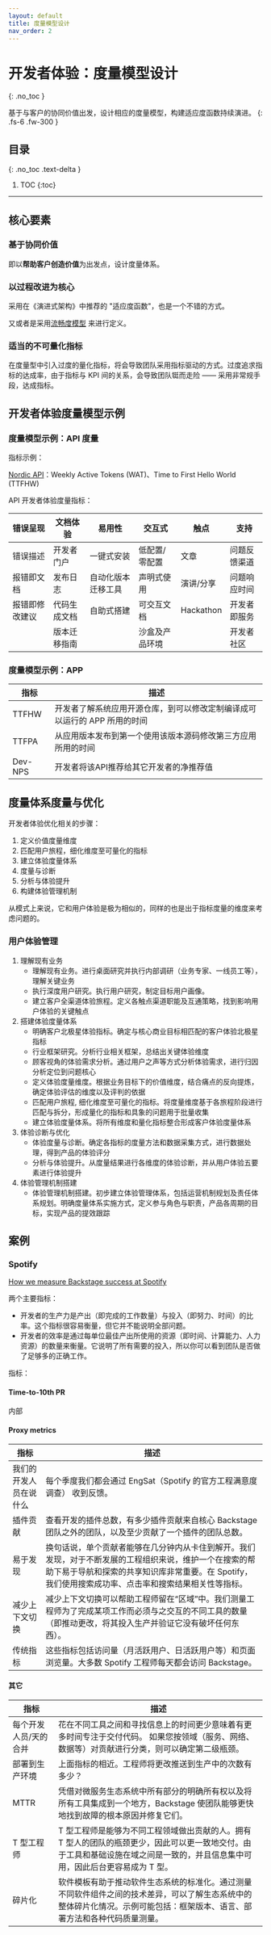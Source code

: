 ```yaml
---
layout: default
title: 度量模型设计
nav_order: 2
---
```


# 开发者体验：度量模型设计
{: .no_toc }

基于与客户的协同价值出发，设计相应的度量模型，构建适应度函数持续演进。
{: .fs-6 .fw-300 }

## 目录
{: .no_toc .text-delta }

1. TOC
{:toc}

---

## 核心要素

### 基于协同价值

即以**帮助客户创造价值**为出发点，设计度量体系。

### 以过程改进为核心

采用在《演进式架构》中推荐的 "适应度函数"，也是一个不错的方式。

又或者是采用[流畅度模型](https://dx.phodal.com/docs/dx-fluency-model.html) 来进行定义。

### 适当的不可量化指标

在度量型中引入过度的量化指标，将会导致团队采用指标驱动的方式。过度追求指标的达成率，由于指标与 KPI 间的关系，会导致团队铤而走险 —— 采用非常规手段，达成指标。

## 开发者体验度量模型示例

### 度量模型示例：API 度量

指标示例：

[Nordic API](https://nordicapis.com/how-to-measure-the-success-of-developer-relations/)：Weekly Active Tokens (WAT)、Time to First Hello World (TTFHW)

API 开发者体验度量指标：

| 错误呈现 | 文档体验 | 易用性 | 交互式 | 触点 | 支持 |
| --- | --- | --- | --- | --- | --- |
| 错误描述 | 开发者门户 | 一键式安装 | 低配置/零配置 | 文章 | 问题反馈渠道 |
| 报错即文档 | 发布日志 | 自动化版本迁移工具 | 声明式使用 | 演讲/分享 | 问题响应时间 |
| 报错即修改建议 | 代码生成文档 | 自助式搭建 | 可交互文档 | Hackathon | 开发者即服务 |
|   | 版本迁移指南 |   | 沙盒及产品环境 |   | 开发者社区 |

### 度量模型示例：APP 

| 指标    |  描述             |
|---------|------------------------|
| TTFHW   | 开发者了解系统应用开源仓库，到可以修改定制编译成可以运行的 APP 所用的时间
| TTFPA   | 从应用版本发布到第一个使用该版本源码修改第三方应用所用的时间 |
| Dev-NPS | 开发者将该API推荐给其它开发者的净推荐值

## 度量体系度量与优化

开发者体验优化相关的步骤：

1. 定义价值度量维度
2. 匹配用户旅程，细化维度至可量化的指标
3. 建立体验度量体系
4. 度量与诊断
5. 分析与体验提升 
6. 构建体验管理机制

从模式上来说，它和用户体验是极为相似的，同样的也是出于指标度量的维度来考虑问题的。

### 用户体验管理

1. 理解现有业务 
    - 理解现有业务。进行桌面研究并执行内部调研（业务专家、一线员工等），理解关键业务
    - 执行深度用户研究。执行用户研究，制定目标用户画像。
    - 建立客户全渠道体验旅程。定义各触点渠道职能及互通策略，找到影响用户体验的关键触点
2. 搭建体验度量体系
    - 明确客户北极星体验指标。确定与核心商业目标相匹配的客户体验北极星指标
    - 行业框架研究。分析行业相关框架，总结出关键体验维度
    - 顾客视角的体验需求分析。通过用户之声等方式分析体验需求，进行归因分析定位到问题核心
    - 定义体验度量维度。根据业务目标下的价值维度，结合痛点的反向提炼，确定体验评估的维度以及评判的依据
    - 匹配用户旅程, 细化维度至可量化的指标。将度量维度基于各旅程阶段进行匹配与拆分，形成量化的指标和具象的问题用于批量收集
    - 建立体验度量体系。将所有维度和量化指标整合形成客户体验度量体系
3. 体验诊断与优化
    - 体验度量与诊断。确定各指标的度量方法和数据采集方式，进行数据处理，得到产品的体验评分
    - 分析与体验提升。从度量结果进行各维度的体验诊断，并从用户体验五要素进行体验提升
4. 体验管理机制搭建
    - 体验管理机制搭建。初步建立体验管理体系，包括运营机制规划及责任体系规划。明确度量体系实施方式，定义参与角色与职责，产品各周期的目标，实现产品的提效跟踪

## 案例

### Spotify

[How we measure Backstage success at Spotify](https://backstage.spotify.com/blog/measuring-backstage-success-at-spotify/)

两个主要指标：

- 开发者的生产力是产出（即完成的工作数量）与投入（即努力、时间）的比率。这个指标很容易衡量，但它并不能说明全部问题。
- 开发者的效率是通过每单位最佳产出所使用的资源（即时间、计算能力、人力资源）的数量来衡量。它说明了所有需要的投入，所以你可以看到团队是否做了足够多的正确工作。

指标：

#### Time-to-10th PR

内部

#### Proxy metrics

|    指标    |   描述        |
|----------|----------|
| 我们的开发人员在说什么 | 每个季度我们都会通过 EngSat（Spotify 的官方工程满意度调查） 收到反馈。 |
| 插件贡献            | 查看开发的插件总数，有多少插件贡献来自核心 Backstage 团队之外的团队，以及至少贡献了一个插件的团队总数。 |
| 易于发现            | 换句话说，单个贡献者能够在几分钟内从卡住到解开。我们发现，对于不断发展的工程组织来说，维护一个在搜索的帮助下易于导航和探索的共享知识库非常重要。在 Spotify，我们使用搜索成功率、点击率和搜索结果相关性等指标。 |
| 减少上下文切换       | 减少上下文切换可以帮助工程师留在“区域”中。我们测量工程师为了完成某项工作而必须与之交互的不同工具的数量（即推动更改，将其投入生产并验证它没有破坏任何东西）。 |
| 传统指标            | 这些指标包括访问量（月活跃用户、日活跃用户等）和页面浏览量。大多数 Spotify 工程师每天都会访问 Backstage。   |  

#### 其它 

| 指标     | 描述         |
|----------|----------|
| 每个开发人员/天的合并 | 花在不同工具之间和寻找信息上的时间更少意味着有更多时间专注于交付代码。 如果您按领域（服务、网络、数据等）对贡献进行分类，则可以确定第二级瓶颈。 |
| 部署到生产环境 | 上面指标的相近。工程师将更改推送到生产中的次数有多少？ | 
| MTTR        |  凭借对微服务生态系统中所有部分的明确所有权以及将所有工具集成到一个地方，Backstage 使团队能够更快地找到故障的根本原因并修复它们。 |
| T 型工程师 |  T 型工程师是能够为不同工程领域做出贡献的人。拥有 T 型人的团队的瓶颈更少，因此可以更一致地交付。由于工具和基础设施在域之间是一致的，并且信息集中可用，因此后台更容易成为 T 型。 |
| 碎片化     | 软件模板有助于推动软件生态系统的标准化。通过测量不同软件组件之间的技术差异，可以了解生态系统中的整体碎片化情况。示例可能包括：框架版本、语言、部署方法和各种代码质量测量。  |
